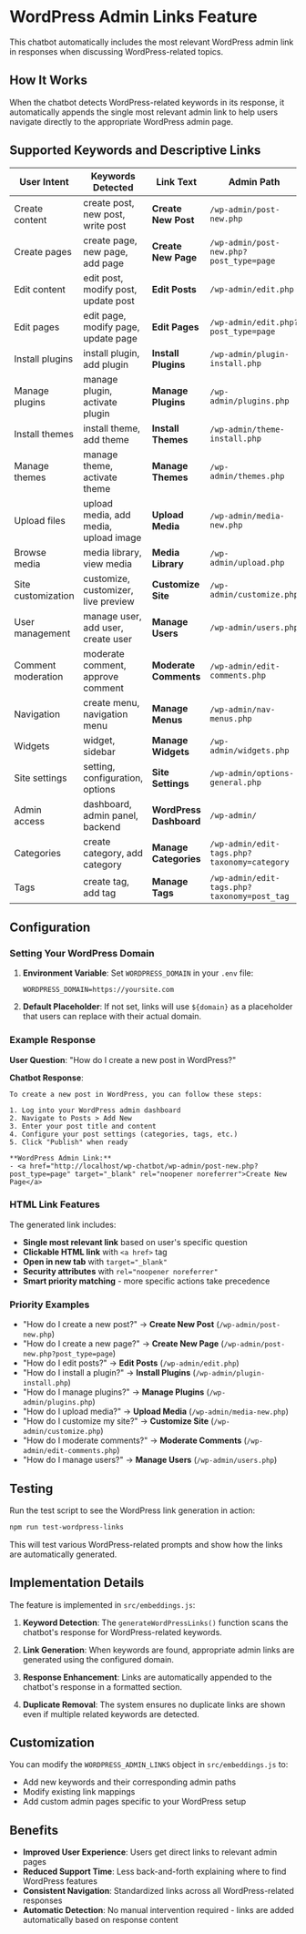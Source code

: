 # WordPress Admin Links Feature

This chatbot automatically includes the most relevant WordPress admin link in responses when discussing WordPress-related topics.

## How It Works

When the chatbot detects WordPress-related keywords in its response, it automatically appends the single most relevant admin link to help users navigate directly to the appropriate WordPress admin page.

## Supported Keywords and Descriptive Links

| User Intent | Keywords Detected | Link Text | Admin Path |
|-------------|------------------|-----------|------------|
| Create content | create post, new post, write post | **Create New Post** | `/wp-admin/post-new.php` |
| Create pages | create page, new page, add page | **Create New Page** | `/wp-admin/post-new.php?post_type=page` |
| Edit content | edit post, modify post, update post | **Edit Posts** | `/wp-admin/edit.php` |
| Edit pages | edit page, modify page, update page | **Edit Pages** | `/wp-admin/edit.php?post_type=page` |
| Install plugins | install plugin, add plugin | **Install Plugins** | `/wp-admin/plugin-install.php` |
| Manage plugins | manage plugin, activate plugin | **Manage Plugins** | `/wp-admin/plugins.php` |
| Install themes | install theme, add theme | **Install Themes** | `/wp-admin/theme-install.php` |
| Manage themes | manage theme, activate theme | **Manage Themes** | `/wp-admin/themes.php` |
| Upload files | upload media, add media, upload image | **Upload Media** | `/wp-admin/media-new.php` |
| Browse media | media library, view media | **Media Library** | `/wp-admin/upload.php` |
| Site customization | customize, customizer, live preview | **Customize Site** | `/wp-admin/customize.php` |
| User management | manage user, add user, create user | **Manage Users** | `/wp-admin/users.php` |
| Comment moderation | moderate comment, approve comment | **Moderate Comments** | `/wp-admin/edit-comments.php` |
| Navigation | create menu, navigation menu | **Manage Menus** | `/wp-admin/nav-menus.php` |
| Widgets | widget, sidebar | **Manage Widgets** | `/wp-admin/widgets.php` |
| Site settings | setting, configuration, options | **Site Settings** | `/wp-admin/options-general.php` |
| Admin access | dashboard, admin panel, backend | **WordPress Dashboard** | `/wp-admin/` |
| Categories | create category, add category | **Manage Categories** | `/wp-admin/edit-tags.php?taxonomy=category` |
| Tags | create tag, add tag | **Manage Tags** | `/wp-admin/edit-tags.php?taxonomy=post_tag` |

## Configuration

### Setting Your WordPress Domain

1. **Environment Variable**: Set `WORDPRESS_DOMAIN` in your `.env` file:
   ```env
   WORDPRESS_DOMAIN=https://yoursite.com
   ```

2. **Default Placeholder**: If not set, links will use `${domain}` as a placeholder that users can replace with their actual domain.

### Example Response

**User Question**: "How do I create a new post in WordPress?"

**Chatbot Response**:
```
To create a new post in WordPress, you can follow these steps:

1. Log into your WordPress admin dashboard
2. Navigate to Posts > Add New
3. Enter your post title and content
4. Configure your post settings (categories, tags, etc.)
5. Click "Publish" when ready

**WordPress Admin Link:**
- <a href="http://localhost/wp-chatbot/wp-admin/post-new.php?post_type=page" target="_blank" rel="noopener noreferrer">Create New Page</a>
```

### HTML Link Features

The generated link includes:
- **Single most relevant link** based on user's specific question
- **Clickable HTML link** with `<a href>` tag
- **Open in new tab** with `target="_blank"`
- **Security attributes** with `rel="noopener noreferrer"`
- **Smart priority matching** - more specific actions take precedence

### Priority Examples

- "How do I create a new post?" → **Create New Post** (`/wp-admin/post-new.php`)
- "How do I create a new page?" → **Create New Page** (`/wp-admin/post-new.php?post_type=page`)
- "How do I edit posts?" → **Edit Posts** (`/wp-admin/edit.php`)
- "How do I install a plugin?" → **Install Plugins** (`/wp-admin/plugin-install.php`)
- "How do I manage plugins?" → **Manage Plugins** (`/wp-admin/plugins.php`)
- "How do I upload media?" → **Upload Media** (`/wp-admin/media-new.php`)
- "How do I customize my site?" → **Customize Site** (`/wp-admin/customize.php`)
- "How do I moderate comments?" → **Moderate Comments** (`/wp-admin/edit-comments.php`)
- "How do I manage users?" → **Manage Users** (`/wp-admin/users.php`)

## Testing

Run the test script to see the WordPress link generation in action:

```bash
npm run test-wordpress-links
```

This will test various WordPress-related prompts and show how the links are automatically generated.

## Implementation Details

The feature is implemented in `src/embeddings.js`:

1. **Keyword Detection**: The `generateWordPressLinks()` function scans the chatbot's response for WordPress-related keywords.

2. **Link Generation**: When keywords are found, appropriate admin links are generated using the configured domain.

3. **Response Enhancement**: Links are automatically appended to the chatbot's response in a formatted section.

4. **Duplicate Removal**: The system ensures no duplicate links are shown even if multiple related keywords are detected.

## Customization

You can modify the `WORDPRESS_ADMIN_LINKS` object in `src/embeddings.js` to:
- Add new keywords and their corresponding admin paths
- Modify existing link mappings
- Add custom admin pages specific to your WordPress setup

## Benefits

- **Improved User Experience**: Users get direct links to relevant admin pages
- **Reduced Support Time**: Less back-and-forth explaining where to find WordPress features
- **Consistent Navigation**: Standardized links across all WordPress-related responses
- **Automatic Detection**: No manual intervention required - links are added automatically based on response content
